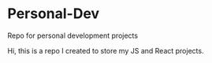 # Personal-Dev
Repo for personal development projects

Hi, this is a repo I created to store my JS and React projects.
